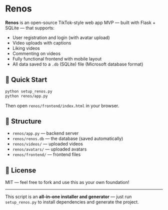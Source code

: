 
# Renos

**Renos** is an open-source TikTok-style web app MVP — built with Flask + SQLite — that supports:

- User registration and login (with avatar upload)
- Video uploads with captions
- Liking videos
- Commenting on videos
- Fully functional frontend with mobile layout
- All data saved to a `.db` (SQLite) file (Microsoft database format)

## 🚀 Quick Start

```bash
python setup_renos.py
python renos/app.py
```

Then open `renos/frontend/index.html` in your browser.

## 📂 Structure

- `renos/app.py` — backend server
- `renos/renos.db` — the database (saved automatically)
- `renos/videos/` — uploaded videos
- `renos/avatars/` — uploaded avatars
- `renos/frontend/` — frontend files

## 🤝 License

MIT — feel free to fork and use this as your own foundation!

---

This script is an **all-in-one installer and generator** — just run `setup_renos.py` to install dependencies and generate the project.
